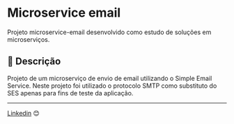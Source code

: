 # Microservice email

Projeto microservice-email desenvolvido como estudo de soluções em microserviços.

## 🚀 Descrição

Projeto de um microserviço de envio de email utilizando o Simple Email Service.
Neste projeto foi utilizado o protocolo SMTP como substituto do SES apenas para fins de teste da aplicação.

---
[Linkedin](https://www.linkedin.com/in/wellitonfernandes/) 😊